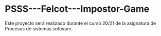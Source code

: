 # PSSS---Felcot---Impostor-Game

Este proyecto será realizado durante el curso 20/21 de la asignatura de 
Procesos de sistemas software.

